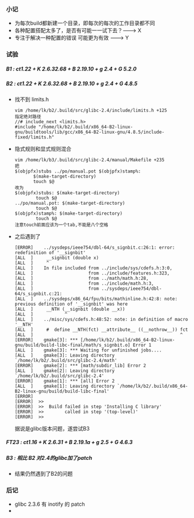 ### 小记

- 为每次build都新建一个目录，即每次的每次的工作目录都不同
- 各种配置搭配太多了，是否有可能一一试下去？---> X
- 专注于解决一种配置的错误 可能更为有效  ---> Y



### 试验

##### B1 : ct1.22 + K 2.6.32.68 + B 2.19.10 + g 2.4 + G 5.2.0

##### B2 : ct1.22 + K 2.6.32.68 + B 2.19.10 + g 2.4 + G 4.8.5

- 找不到 limits.h

  ```
  vim /home/lk/b2/.build/src/glibc-2.4/include/limits.h +125
  指定绝对路径
  //# include_next <limits.h>
  #include "/home/lk/b2/.build/x86_64-B2-linux-gnu/buildtools/lib/gcc/x86_64-B2-linux-gnu/4.8.5/include-fixed/limits.h"
  ```

- 隐式规则和显式规则混合

  ```
  vim /home/lk/b3/.build/src/glibc-2.4/manual/Makefile +235
  把
  $(objpfx)stubs ../po/manual.pot $(objpfx)stamp%:
         $(make-target-directory)
         touch $@
  改为
  $(objpfx)stubs: $(make-target-directory)
          touch $@
  ../po/manual.pot: $(make-target-directory)
          touch $@
  $(objpfx)stamp%: $(make-target-directory)
          touch $@
  注意touch前面应该为一个tab,不能是八个空格
  ```

- 之后遇到了

  ```
  [ERROR]    ../sysdeps/ieee754/dbl-64/s_signbit.c:26:1: error: redefinition of '__signbit'
  [ALL  ]     __signbit (double x)
  [ALL  ]     ^
  [ALL  ]    In file included from ../include/sys/cdefs.h:3:0,
  [ALL  ]                     from ../include/features.h:323,
  [ALL  ]                     from ../math/math.h:28,
  [ALL  ]                     from ../include/math.h:3,
  [ALL  ]                     from ../sysdeps/ieee754/dbl-64/s_signbit.c:21:
  [ALL  ]    ../sysdeps/x86_64/fpu/bits/mathinline.h:42:8: note: previous definition of '__signbit' was here
  [ALL  ]     __NTH (__signbit (double __x))
  [ALL  ]            ^
  [ALL  ]    ../misc/sys/cdefs.h:48:52: note: in definition of macro '__NTH'
  [ALL  ]     #  define __NTH(fct) __attribute__ ((__nothrow__)) fct
  [ALL  ]                                                        ^
  [ERROR]    gmake[3]: *** [/home/lk/b2/.build/x86_64-B2-linux-gnu/build/build-libc-final/math/s_signbit.o] Error 1
  [ALL  ]    gmake[3]: *** Waiting for unfinished jobs....
  [ALL  ]    gmake[3]: Leaving directory `/home/lk/b2/.build/src/glibc-2.4/math'
  [ERROR]    gmake[2]: *** [math/subdir_lib] Error 2
  [ALL  ]    gmake[2]: Leaving directory `/home/lk/b2/.build/src/glibc-2.4'
  [ERROR]    gmake[1]: *** [all] Error 2
  [ALL  ]    gmake[1]: Leaving directory `/home/lk/b2/.build/x86_64-B2-linux-gnu/build/build-libc-final'
  [ERROR]
  [ERROR]  >>
  [ERROR]  >>  Build failed in step 'Installing C library'
  [ERROR]  >>        called in step '(top-level)'
  [ERROR]  >>
  ```

  据说是glibc版本问题，遂尝试B3

##### FT23 : ct1.16 + K 2.6.31 + B 2.19.1a + g 2.5 + G 4.6.3

##### B3 :  相比 B2 对2.4的glibc加了patch

- 结果仍然遇到了B2的问题



### 后记

- glibc 2.3.6 有 inotify 的 patch
- ​